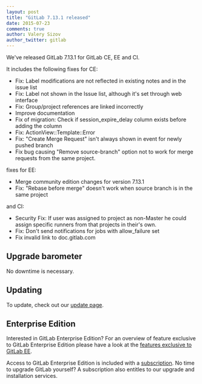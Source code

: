 ```yaml
---
layout: post
title: "GitLab 7.13.1 released"
date: 2015-07-23
comments: true
author: Valery Sizov
author_twitter: gitlab
---
```


We've released GitLab 7.13.1 for GitLab CE, EE and CI.

It includes the following fixes for CE:

  - Fix: Label modifications are not reflected in existing notes and in the issue list
  - Fix: Label not shown in the Issue list, although it's set through web interface
  - Fix: Group/project references are linked incorrectly
  - Improve documentation
  - Fix of migration: Check if session_expire_delay column exists before adding the column
  - Fix: ActionView::Template::Error
  - Fix: "Create Merge Request" isn't always shown in event for newly pushed branch
  - Fix bug causing "Remove source-branch" option not to work for merge requests from the same project.

fixes for EE:

  - Merge community edition changes for version 7.13.1
  - Fix: "Rebase before merge" doesn't work when source branch is in the same project

and CI:

  - Security Fix: If user was assigned to project as non-Master he could assign specific runners from that projects in their's own.
  - Fix: Don't send notifications for jobs with allow_failure set
  - Fix invalid link to doc.gitlab.com

<!-- more -->

## Upgrade barometer

No downtime is necessary.

## Updating

To update, check out our [update page](https://about.gitlab.com/update).

## Enterprise Edition

Interested in GitLab Enterprise Edition?
For an overview of feature exclusive to GitLab Enterprise Edition please have a look at the [features exclusive to GitLab EE](http://about.gitlab.com/features/#enterprise).

Access to GitLab Enterprise Edition is included with a [subscription](http://www.gitlab.com/pricing).
No time to upgrade GitLab yourself?
A subscription also entitles to our upgrade and installation services.
